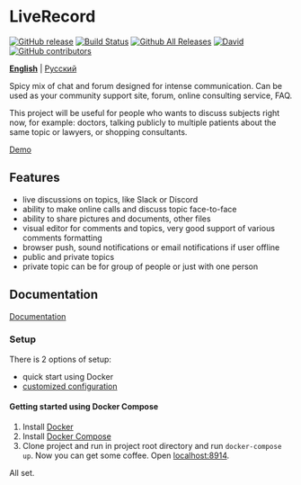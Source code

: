 # LiveRecord

[![GitHub release](https://img.shields.io/github/release/liverecord/liverecord.svg)](https://github.com/liverecord/liverecord)
[![Build Status](https://travis-ci.org/liverecord/liverecord.svg?branch=master)](https://travis-ci.org/liverecord/liverecord)
[![Github All Releases](https://img.shields.io/github/downloads/liverecord/liverecord/total.svg)](https://github.com/liverecord/liverecord)
[![David](https://img.shields.io/david/liverecord/liverecord.svg)](https://github.com/liverecord/liverecord)
[![GitHub contributors](https://img.shields.io/github/contributors/liverecord/liverecord.svg)](http://github.com/liverecord/liverecord)

[**English**](README.md) | [Русский](README.ru.md)


Spicy mix of chat and forum designed for intense communication. 
Can be used as your community support site, forum, online consulting service, FAQ.

This project will be useful for people who wants to discuss subjects right now, 
for example: doctors, talking publicly to multiple patients about the same topic 
or lawyers, or shopping consultants.
 
[Demo](https://www.linuxquestions.ru/english/about-this-project)

## Features

 - live discussions on topics, like Slack or Discord
 - ability to make online calls and discuss topic face-to-face
 - ability to share pictures and documents, other files
 - visual editor for comments and topics, very good support of various comments formatting
 - browser push, sound notifications or email notifications if user offline
 - public and private topics
 - private topic can be for group of people or just with one person

## Documentation 

[Documentation](https://liverecord.github.io/liverecord/)


### Setup

There is 2 options of setup: 
 - quick start using Docker
 - [customized configuration](docs/configuration.md)


#### Getting started using Docker Compose

1. Install [Docker](https://docs.docker.com/engine/installation/)
2. Install [Docker Compose](https://docs.docker.com/compose/install/)
3. Clone project and run in project root directory and run `docker-compose up`. Now you can get some coffee. Open [localhost:8914](http://localhost:8914/).

All set.
